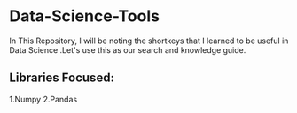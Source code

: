 # **Data-Science-Tools**
In This Repository, I will be noting the shortkeys that I learned to be useful in Data Science .Let's use this as our search and knowledge guide.
## Libraries Focused:
1.Numpy
2.Pandas
